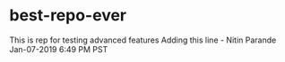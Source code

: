 # best-repo-ever
This is rep for testing advanced features
Adding this line - Nitin Parande Jan-07-2019 6:49 PM PST

